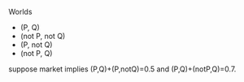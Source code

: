 
Worlds
- (P, Q) 
- (not P, not Q)
- (P, not Q)
- (not P, Q)

suppose market implies (P,Q)+(P,notQ)=0.5 and (P,Q)+(notP,Q)=0.7. 